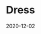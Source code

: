 --- 
title: Dress
date: '2020-12-02'
thumb_image: images/mar-5yo/5yo-mar-dress.jpg
thumb_image_alt: Dress
image: images/mar-5yo/5yo-mar-dress.jpg
image_alt: Dress
template: project 
---	